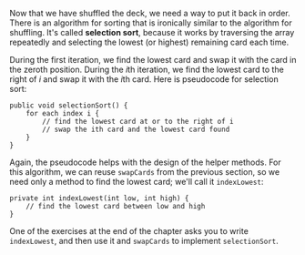 Now that we have shuffled the deck, we need a way to put it back in order. There is an algorithm for sorting that is ironically similar to the algorithm for shuffling. It's called **selection sort**, because it works by traversing the array repeatedly and selecting the lowest (or highest) remaining card each time.

During the first iteration, we find the lowest card and swap it with the card in the zeroth position. During the $i$th iteration, we find the lowest card to the right of $i$ and swap it with the $i$th card. Here is pseudocode for selection sort:

```code
public void selectionSort() {
    for each index i {
        // find the lowest card at or to the right of i
        // swap the ith card and the lowest card found
    }
}
```

Again, the pseudocode helps with the design of the helper methods. For this algorithm, we can reuse `swapCards` from the previous section, so we need only a method to find the lowest card; we'll call it `indexLowest`:

```code
private int indexLowest(int low, int high) {
    // find the lowest card between low and high
}
```

One of the exercises at the end of the chapter asks you to write `indexLowest`, and then use it and `swapCards` to implement `selectionSort`.